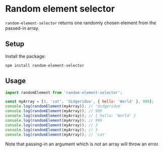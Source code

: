 # Random element selector

`random-element-selector` returns one randomly chosen element from the passed-in array.

## Setup

Install the package:

```
npm install random-element-selector
```

## Usage

```js
import randomElement from 'random-element-selector';

const myArray = [3, 'cat', 'didgeridoo', { hello: 'World' }, 999];
console.log(randomElement(myArray)); // 'didgeridoo'
console.log(randomElement(myArray)); // 999
console.log(randomElement(myArray)); // { hello: 'World' }
console.log(randomElement(myArray)); // 999
console.log(randomElement(myArray)); // 3
console.log(randomElement(myArray)); // 3
console.log(randomElement(myArray)); // 'cat'
```

Note that passing-in an argument which is _not_ an array will throw an error.
